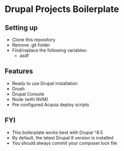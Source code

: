 # Drupal Projects Boilerplate

## Setting up
 - Clone this repository
 - Remove .git folder
 - Find/replace the following variables:
   - asdf

## Features
 - Ready to use Drupal installation
 - Drush
 - Drupal Console
 - Node (with NVM)
 - Pre configured Acquia deploy scripts

## FYI
 - This boilerplate works best with Drupal ^8.5
 - By default, the latest Drupal 8 version is installed
 - You should always commit your composer.lock file

